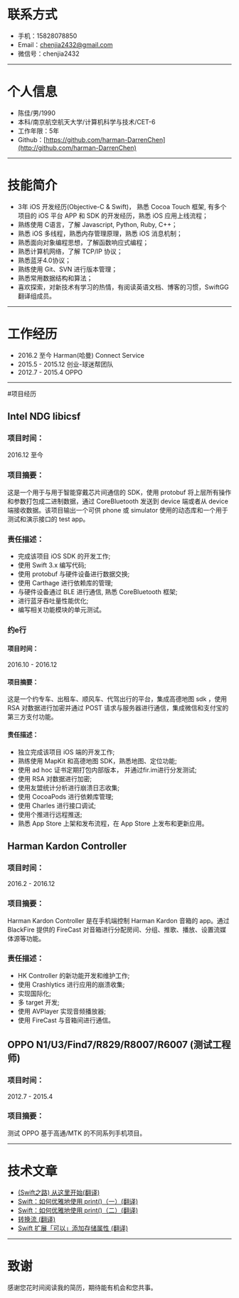 # 联系方式
- 手机：15828078850
- Email：chenjia2432@gmail.com 
- 微信号：chenjia2432

---

# 个人信息
 - 陈佳/男/1990 
 - 本科/南京航空航天大学/计算机科学与技术/CET-6
 - 工作年限：5年
 - Github：[https://github.com/harman-DarrenChen](http://github.com/harman-DarrenChen)
---

# 技能简介
- 	3年 iOS 开发经历(Objective-C & Swift)， 熟悉 Cocoa Touch 框架, 有多个项目的 iOS 平台 APP 和 SDK 的开发经历，熟悉 iOS 应用上线流程；
- 熟练使用 C语言，了解 Javascript, Python, Ruby, C++；
- 熟悉 iOS 多线程，熟悉内存管理原理，熟悉 iOS 消息机制；
- 熟悉面向对象编程思想，了解函数响应式编程；
- 	熟悉计算机网络，了解 TCP/IP 协议；
- 熟悉蓝牙4.0协议；
- 熟练使用 Git、SVN 进行版本管理；
- 熟悉常用数据结构和算法；
- 喜欢探索，对新技术有学习的热情，有阅读英语文档、博客的习惯，SwiftGG 翻译组成员。

---
# 工作经历
- 2016.2  至今              Harman(哈曼) Connect Service
- 2015.5 - 2015.12  	创业-球迷帮团队
- 2012.7 - 2015.4  	    OPPO 
---
#项目经历
## Intel NDG libicsf 
### 项目时间：
2016.12 至今
### 项目摘要：
这是一个用于与用于智能穿戴芯片间通信的 SDK，使用 protobuf 将上层所有操作和参数打包成二进制数据，通过 CoreBluetooth 发送到 device 端或者从 device 端接收数据。该项目输出一个可供 phone 或 simulator 使用的动态库和一个用于测试和演示接口的 test app。
### 责任描述：
* 完成该项目 iOS SDK 的开发工作;
* 使用 Swift 3.x 编写代码;
* 使用 protobuf 与硬件设备进行数据交换;
* 使用 Carthage 进行依赖库的管理;
* 与硬件设备通过 BLE 进行通信, 熟悉 CoreBluetooth 框架;
* 进行蓝牙吞吐量性能优化;
* 编写相关功能模块的单元测试。

### 约e行 
#### 项目时间： 
2016.10 - 2016.12
#### 项目摘要：
这是一个约专车、出租车、顺风车、代驾出行的平台，集成高德地图 sdk ，使用 RSA 对数据进行加密并通过 POST 请求与服务器进行通信，集成微信和支付宝的第三方支付功能。
#### 责任描述：
* 独立完成该项目 iOS 端的开发工作;
* 熟练使用 MapKit 和高德地图 SDK，熟悉地图、定位功能;
* 使用 ad hoc 证书定期打包内部版本， 并通过fir.im进行分发测试;
* 使用 RSA 对数据进行加密;
* 使用友盟统计分析进行崩溃日志收集;
* 使用 CocoaPods 进行依赖库管理;
* 使用 Charles 进行接口调试;
* 使用个推进行远程推送;
* 熟悉 App Store 上架和发布流程，在 App Store 上发布和更新应用。

## Harman Kardon Controller 
### 项目时间： 
2016.2 - 2016.12
### 项目摘要：
Harman Kardon Controller 是在手机端控制  Harman Kardon 音箱的 app。通过 BlackFire 提供的 FireCast 对音箱进行分配房间、分组、推歌、播放、设置流媒体源等功能。
### 责任描述：
* HK Controller 的新功能开发和维护工作;
* 使用 Crashlytics 进行应用的崩溃收集;
* 实现国际化;
* 多 target 开发;
* 使用  AVPlayer 实现音频播放器;
* 使用 FireCast 与音箱间进行通信。

## OPPO  N1/U3/Find7/R829/R8007/R6007 (测试工程师)
### 项目时间： 
2012.7 - 2015.4
### 项目摘要：
测试 OPPO 基于高通/MTK 的不同系列手机项目。

---
# 技术文章

- [(Swift之路) 从这里开始(翻译)](http://www.swift.gg/2017/04/21/what-to-learn-first/)
- [Swift：如何优雅地使用 print()（一）(翻译)](http://www.swift.gg/2016/08/03/swift-prettify-your-print-statements-pt-1/) 
- [Swift：如何优雅地使用 print()（二）(翻译)](http://swift.gg/2016/08/23/swift-pretty-in-print-pt-2/) 
- [转换流 (翻译)](http://swift.gg/2016/09/28/transformative-streams/)
- [Swift 扩展「可以」添加存储属性 (翻译)](http://swift.gg/2016/10/11/swift-extensions-can-add-stored-properties/)

---

# 致谢
感谢您花时间阅读我的简历，期待能有机会和您共事。
